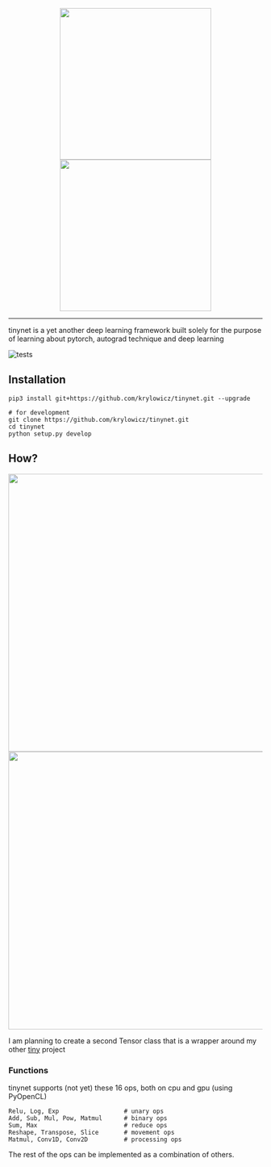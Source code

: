 <p align="center">
  <img src="https://user-images.githubusercontent.com/22550143/159121969-05822663-73d9-4439-ac7c-3f1e3e50cf83.svg#gh-light-mode-only" width="300px" height="300px">
  <img src="https://user-images.githubusercontent.com/22550143/159121951-4cca90be-c08b-4e32-8f8c-0724812a545f.svg#gh-dark-mode-only" width="300px" height="300px">
</p>

<hr />
tinynet is a yet another deep learning framework built solely for the purpose of learning about pytorch, autograd technique and deep learning

![tests](https://github.com/krylowicz/tinynet/actions/workflows/test.yml/badge.svg)
## Installation
```
pip3 install git+https://github.com/krylowicz/tinynet.git --upgrade

# for development
git clone https://github.com/krylowicz/tinynet.git
cd tinynet
python setup.py develop
```

## How?
<p align="center">
  <img src="https://user-images.githubusercontent.com/22550143/159122001-658f38d0-3a39-4d47-848a-402bdfec31b7.svg#gh-light-mode-only" width="550px" height="550px">
  <img src="https://user-images.githubusercontent.com/22550143/159121985-4cd03924-e050-45a3-9a47-0c81cb2639ed.svg#gh-dark-mode-only" width="550px" height="550px">

I am planning to create a second Tensor class that is a wrapper around my other [tiny](http://github.com/krylowicz/tinydot) project

### Functions
tinynet supports (not yet) these 16 ops, both on cpu and gpu (using PyOpenCL)
```
Relu, Log, Exp                  # unary ops
Add, Sub, Mul, Pow, Matmul      # binary ops
Sum, Max                        # reduce ops
Reshape, Transpose, Slice       # movement ops
Matmul, Conv1D, Conv2D          # processing ops
```
The rest of the ops can be implemented as a combination of others.